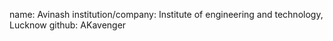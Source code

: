 name: Avinash
institution/company: Institute of engineering and technology, Lucknow
github: AKavenger

